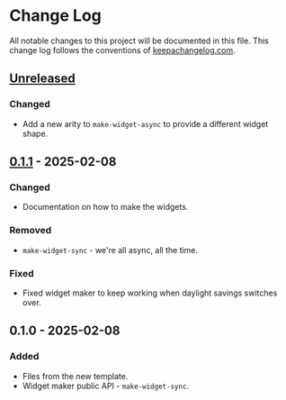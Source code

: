 # Change Log
All notable changes to this project will be documented in this file. This change log follows the conventions of [keepachangelog.com](http://keepachangelog.com/).

## [Unreleased]
### Changed
- Add a new arity to `make-widget-async` to provide a different widget shape.

## [0.1.1] - 2025-02-08
### Changed
- Documentation on how to make the widgets.

### Removed
- `make-widget-sync` - we're all async, all the time.

### Fixed
- Fixed widget maker to keep working when daylight savings switches over.

## 0.1.0 - 2025-02-08
### Added
- Files from the new template.
- Widget maker public API - `make-widget-sync`.

[Unreleased]: https://sourcehost.site/your-name/ikke_interaktiv_spiller1_baseret_paa_tilfaeldige_traek/compare/0.1.1...HEAD
[0.1.1]: https://sourcehost.site/your-name/ikke_interaktiv_spiller1_baseret_paa_tilfaeldige_traek/compare/0.1.0...0.1.1
